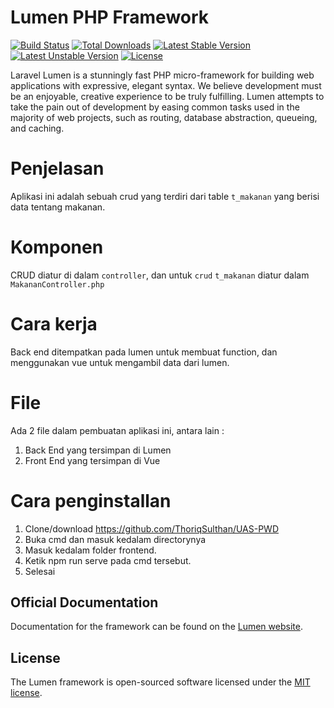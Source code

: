 # Lumen PHP Framework

[![Build Status](https://travis-ci.org/laravel/lumen-framework.svg)](https://travis-ci.org/laravel/lumen-framework)
[![Total Downloads](https://poser.pugx.org/laravel/lumen-framework/d/total.svg)](https://packagist.org/packages/laravel/lumen-framework)
[![Latest Stable Version](https://poser.pugx.org/laravel/lumen-framework/v/stable.svg)](https://packagist.org/packages/laravel/lumen-framework)
[![Latest Unstable Version](https://poser.pugx.org/laravel/lumen-framework/v/unstable.svg)](https://packagist.org/packages/laravel/lumen-framework)
[![License](https://poser.pugx.org/laravel/lumen-framework/license.svg)](https://packagist.org/packages/laravel/lumen-framework)

Laravel Lumen is a stunningly fast PHP micro-framework for building web applications with expressive, elegant syntax. We believe development must be an enjoyable, creative experience to be truly fulfilling. Lumen attempts to take the pain out of development by easing common tasks used in the majority of web projects, such as routing, database abstraction, queueing, and caching.

# Penjelasan
Aplikasi ini adalah sebuah crud yang terdiri dari table `t_makanan` yang berisi data tentang makanan. 

# Komponen
CRUD diatur di dalam `controller`, dan untuk `crud` `t_makanan` diatur dalam `MakananController.php` 

# Cara kerja
Back end ditempatkan pada lumen untuk membuat function, dan menggunakan vue untuk mengambil data dari lumen.

# File
Ada 2 file dalam pembuatan aplikasi ini, antara lain : 
1. Back End yang tersimpan di Lumen
2. Front End yang tersimpan di Vue

# Cara penginstallan
1. Clone/download https://github.com/ThoriqSulthan/UAS-PWD
2. Buka cmd dan masuk kedalam directorynya
3. Masuk kedalam folder frontend.
4. Ketik npm run serve pada cmd tersebut.
5. Selesai

## Official Documentation

Documentation for the framework can be found on the [Lumen website](https://lumen.laravel.com/docs).

## License

The Lumen framework is open-sourced software licensed under the [MIT license](https://opensource.org/licenses/MIT).
